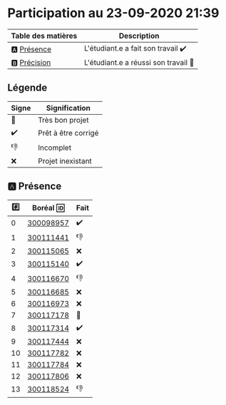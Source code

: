 # Participation au 23-09-2020 21:39

| Table des matières            | Description                                             |
|-------------------------------|---------------------------------------------------------|
| :a: [Présence](#a-présence)   | L'étudiant.e a fait son travail    :heavy_check_mark:   |
| :b: [Précision](#b-précision) | L'étudiant.e a réussi son travail  :tada:               |

## Légende

| Signe              | Signification                 |
|--------------------|-------------------------------|
| :tada:             | Très bon projet               |
| :heavy_check_mark: | Prêt à être corrigé           |
| :-1:               | Incomplet                     |
| :x:                | Projet inexistant             |

## :a: Présence

|:hash:| Boréal :id:                | Fait               |
|------|----------------------------|--------------------|
| 0    | [300098957](https://b300098957.github.io/github-slideshow) | :heavy_check_mark: |
| 1    | [300111441](https://sekou16.github.io/master-branche/#/)   | :-1: |
| 2    | [300115065](https://b300098957.github.io/github-slideshow) | :x: |
| 3    | [300115140](https://zackto.github.io/github-slideshow)     | :heavy_check_mark: |
| 4    | [300116670](https://auriane25.github.io/github-slideshow)  | :-1: |
| 5    | [300116685](https://b300098957.github.io/github-slideshow) | :x: |
| 6    | [300116973](https://b300098957.github.io/github-slideshow) | :x: |
| 7    | [300117178](http://catvoops.me/github-slideshow)           | :tada: |
| 8    | [300117314](https://morti747.github.io/github-slideshow)   | :heavy_check_mark: |
| 9    | [300117444](https://b300098957.github.io/github-slideshow) | :x: |
| 10   | [300117782](https://b300098957.github.io/github-slideshow) | :x: |
| 11   | [300117784](https://BertrandMoyou.github.io/github-slideshow) | :x: |
| 12   | [300117806](https://b300098957.github.io/github-slideshow) | :x: |
| 13   | [300118524](https://zoureni.github.io/github-slideshow) | :-1: |
